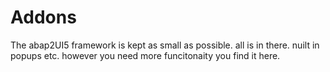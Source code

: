 # Addons

The abap2UI5 framework is kept as small as possible. all is in there. nuilt in popups etc. however you need more funcitonaity you find it here.
